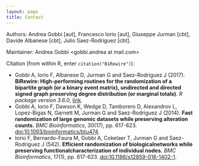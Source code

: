```yaml
---
layout: page
title: Contact
---
```


Authors: Andrea Gobbi [aut], Francesco Iorio [aut], Giuseppe Jurman [cbt], Davide Albanese [cbt], Julio Saez-Rodriguez [cbt].

Maintainer: Andrea Gobbi \<gobbi.andrea at mail.com\>

Citation (from within R, enter `citation("BiRewire")`):

- Gobbi A, Iorio F, Albanese D, Jurman G and Saez-Rodriguez J (2017). **BiRewire: High-performing routines for the randomization of a bipartite graph (or a binary event matrix), undirected and directed signed graph preserving degree distribution (or marginal totals)**. _R package version 3.6.0_, [link](https://www.bioconductor.org/packages/release/bioc/html/BiRewire.html).
- Gobbi A, Iorio F, Dawson K, Wedge D, Tamborero D, Alexandrov L, Lopez-Bigas N, Garnett M, Jurman G and Saez-Rodriguez J (2014). **Fast randomization of large genomic datasets while preserving alteration counts.** _BMC Bioinformatics_, 30(17), pp. 617-623. [doi:10.1093/bioinformatics/btu474](http://bioinformatics.oxfordjournals.org/content/30/17/i617.full.pdf+html).
- Iorio F, Bernardo-Faura M, Gobbi A, Cokelaer T, Jurman G and Saez-Rodriguez J (542). **Efficient randomization of biologicalnetworks while preserving functionalcharacterization of individual nodes.** _BMC Bioinformatics_, 17(1), pp. 617-623. [doi:10.1186/s12859-016-1402-1](http://dx.doi.org/10.1186/s12859-016-1402-1).
